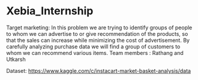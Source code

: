 # Xebia_Internship
Target marketing: 
In this problem we are trying to identify groups of people to whom we
can advertise to or give recommendation of the products, so that the
sales can increase while minimizing the cost of advertisement. By
carefully analyzing purchase data we will find a group of customers to
whom we can recommend various items.
Team members : Rathang and Utkarsh

Dataset: https://www.kaggle.com/c/instacart-market-basket-analysis/data
